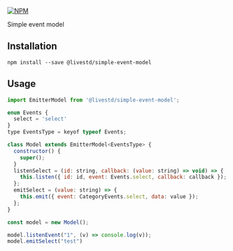 [![NPM](https://img.shields.io/npm/v/@livestd/simple-event-model.svg)](https://www.npmjs.com/package/@livestd/simple-event-model)

Simple event model

## Installation
```
npm install --save @livestd/simple-event-model
```

## Usage

```js
import EmitterModel from '@livestd/simple-event-model';

enum Events {
  select = 'select'
}
type EventsType = keyof typeof Events;

class Model extends EmitterModel<EventsType> {
  constructor() {
    super();
  }
  listenSelect = (id: string, callback: (value: string) => void) => {
    this.listen({ id: id, event: Events.select, callback: callback });
  };
  emitSelect = (value: string) => {
    this.emit({ event: CategoryEvents.select, data: value });
  };
}

const model = new Model();

model.listenEvent("1", (v) => console.log(v));
model.emitSelect("test")
```